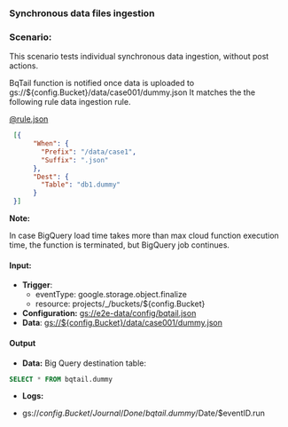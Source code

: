 ### Synchronous data files ingestion

### Scenario:

This scenario tests individual synchronous data ingestion, without post actions.

BqTail function is notified once data is uploaded to gs://${config.Bucket}/data/case001/dummy.json
It matches the the following rule data ingestion rule.


[@rule.json](rule.json)
```json
 [{
      "When": {
        "Prefix": "/data/case1",
        "Suffix": ".json"
      },
      "Dest": {
        "Table": "db1.dummy"
      }
 }]
```



**Note:**

In case BigQuery load time takes more than max cloud function execution time, the function is terminated, but BigQuery job continues.


#### Input:

* **Trigger**:
    - eventType: google.storage.object.finalize
    - resource: projects/_/buckets/${config.Bucket}
* **Configuration:** [gs://e2e-data/config/bqtail.json](../../../config/bqtail.json)
* **Data**: [gs://${config.Bucket}/data/case001/dummy.json](data/trigger/dummy.json)


#### Output

* **Data:**
Big Query destination table:

```sql
SELECT * FROM bqtail.dummy
```
 
* **Logs:** 

- gs://${config.Bucket}/Journal/Done/bqtail.dummy/$Date/$eventID.run
